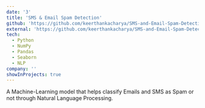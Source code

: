 ```yaml
---
date: '3'
title: 'SMS & Email Spam Detection'
github: 'https://github.com/keerthankacharya/SMS-and-Email-Spam-Detection'
external: 'https://github.com/keerthankacharya/SMS-and-Email-Spam-Detection'
tech:
  - Python
  - NumPy
  - Pandas
  - Seaborn
  - NLP
company: ''
showInProjects: true
---
```


A Machine-Learning model that helps classify Emails and SMS as Spam or not through Natural Language Processing.
